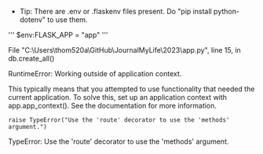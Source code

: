 [](https://flask.palletsprojects.com/en/2.3.x/cli/)

 * Tip: There are .env or .flaskenv files present. Do "pip install python-dotenv" to use them.

'''
    $env:FLASK_APP = "app"
'''


[](https://flask.palletsprojects.com/en/2.3.x/appcontext/)


  File "C:\Users\thom520a\GitHub\JournalMyLife\2023\app.py", line 15, in <module>
    db.create_all()

RuntimeError: Working outside of application context.

This typically means that you attempted to use functionality that needed
the current application. To solve this, set up an application context
with app.app_context(). See the documentation for more information.

[](https://stackoverflow.com/questions/73961938/flask-sqlalchemy-db-create-all-raises-runtimeerror-working-outside-of-applicat)

    raise TypeError("Use the 'route' decorator to use the 'methods' argument.")
TypeError: Use the 'route' decorator to use the 'methods' argument.
